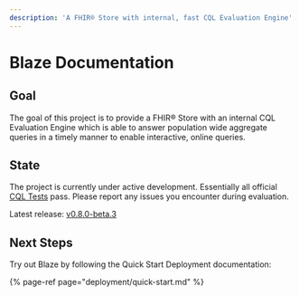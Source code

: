 ```yaml
---
description: 'A FHIR® Store with internal, fast CQL Evaluation Engine'
---
```


# Blaze Documentation

## Goal

The goal of this project is to provide a FHIR® Store with an internal CQL Evaluation Engine which is able to answer population wide aggregate queries in a timely manner to enable interactive, online queries.

## State

The project is currently under active development. Essentially all official [CQL Tests](https://cql.hl7.org/tests.html) pass. Please report any issues you encounter during evaluation.

Latest release: [v0.8.0-beta.3](https://github.com/samply/blaze/releases/tag/v0.8.0-beta.3)

## Next Steps

Try out Blaze by following the Quick Start Deployment documentation:

{% page-ref page="deployment/quick-start.md" %}

